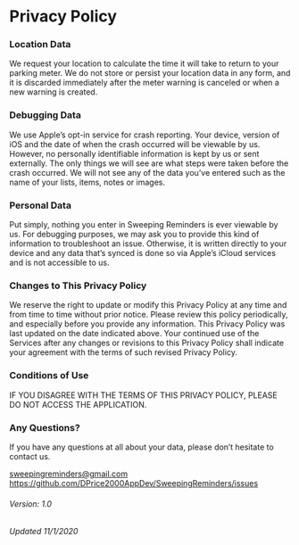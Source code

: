 # Privacy Policy

### Location Data

We request your location to calculate the time it will take to return to your parking meter. We do not store or persist your location data in any form, and it is discarded immediately after the meter warning is canceled or when a new warning is created.

### Debugging Data

We use Apple’s opt-in service for crash reporting. Your device, version of iOS and the date of when the crash occurred will be viewable by us. However, no personally identifiable information is kept by us or sent externally. The only things we will see are what steps were taken before the crash occurred. We will not see any of the data you’ve entered such as the name of your lists, items, notes or images.

### Personal Data

Put simply, nothing you enter in Sweeping Reminders is ever viewable by us. For debugging purposes, we may ask you to provide this kind of information to troubleshoot an issue. Otherwise, it is written directly to your device and any data that’s synced is done so via Apple’s iCloud services and is not accessible to us.

### Changes to This Privacy Policy
We reserve the right to update or modify this Privacy Policy at any time and from time to time without prior notice. Please review this policy periodically, and especially before you provide any information. This Privacy Policy was last updated on the date indicated above. Your continued use of the Services after any changes or revisions to this Privacy Policy shall indicate your agreement with the terms of such revised Privacy Policy.

### Conditions of Use
IF YOU DISAGREE WITH THE TERMS OF THIS PRIVACY POLICY, PLEASE DO NOT ACCESS THE APPLICATION.

### Any Questions?

If you have any questions at all about your data, please don’t hesitate to contact us.

sweepingreminders@gmail.com<br>
<https://github.com/DPrice2000AppDev/SweepingReminders/issues>


###### Version: 1.0
###### Updated 11/1/2020
